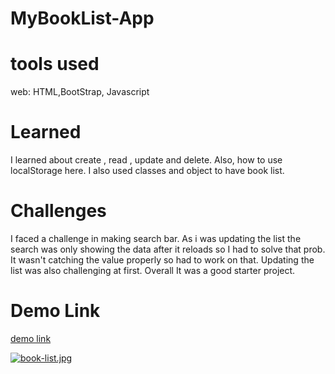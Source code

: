 # MyBookList-App

# tools used

web: HTML,BootStrap, Javascript

# Learned

I learned about create , read , update and delete. Also, how to use localStorage here. I also used classes and object to have book list. 

# Challenges

I faced a challenge in making search bar. As i was updating the list the search was only showing the data after it reloads so I had to solve that prob. 
It wasn't catching the value properly so had to work on that. Updating the list was also challenging at first. Overall It was a good starter project.

# Demo Link

[demo link](https://luminous-jelly-c82b24.netlify.app/)

[![book-list.jpg](https://i.postimg.cc/q71NJVVx/book-list.jpg)](https://postimg.cc/wtsq2rB1)

